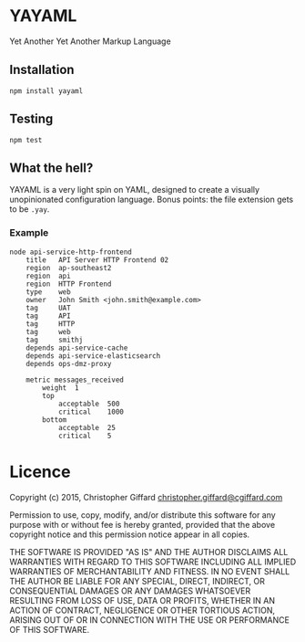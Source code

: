 # YAYAML

Yet Another Yet Another Markup Language

## Installation

`npm install yayaml`

## Testing

`npm test`

## What the hell?

YAYAML is a very light spin on YAML, designed to create a visually unopinionated
configuration language. Bonus points: the file extension gets to be `.yay`.

### Example

    node api-service-http-frontend
        title   API Server HTTP Frontend 02
        region  ap-southeast2
        region  api
        region  HTTP Frontend
        type    web
        owner   John Smith <john.smith@example.com>
        tag     UAT
        tag     API
        tag     HTTP
        tag     web
        tag     smithj
        depends api-service-cache
        depends api-service-elasticsearch
        depends ops-dmz-proxy
        
        metric messages_received
            weight  1
            top
                acceptable  500
                critical    1000
            bottom
                acceptable  25
                critical    5

# Licence

Copyright (c) 2015, Christopher Giffard <christopher.giffard@cgiffard.com>

Permission to use, copy, modify, and/or distribute this software for any
purpose with or without fee is hereby granted, provided that the above
copyright notice and this permission notice appear in all copies.

THE SOFTWARE IS PROVIDED "AS IS" AND THE AUTHOR DISCLAIMS ALL WARRANTIES
WITH REGARD TO THIS SOFTWARE INCLUDING ALL IMPLIED WARRANTIES OF
MERCHANTABILITY AND FITNESS. IN NO EVENT SHALL THE AUTHOR BE LIABLE FOR
ANY SPECIAL, DIRECT, INDIRECT, OR CONSEQUENTIAL DAMAGES OR ANY DAMAGES
WHATSOEVER RESULTING FROM LOSS OF USE, DATA OR PROFITS, WHETHER IN AN
ACTION OF CONTRACT, NEGLIGENCE OR OTHER TORTIOUS ACTION, ARISING OUT OF
OR IN CONNECTION WITH THE USE OR PERFORMANCE OF THIS SOFTWARE.